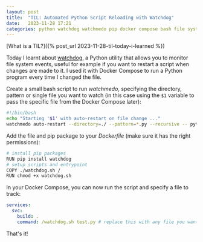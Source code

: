 ```yaml
---
layout: post
title:  "TIL: Automated Python Script Reloading with Watchdog"
date:   2023-11-28 17:21
categories: python watchdog watchmedo pip docker compose bash file system update
---
```


[What is a TIL?]({% post_url 2023-11-28-til-today-i-learned %})

Today I learnt about [watchdog](https://pypi.org/project/watchdog/), a Python utility that allows you to monitor file system events, useful for example if you want to restart a script when changes are made to it. I used it with Docker Compose to run a Python program every time I changed the file.
<!--more-->
Create a small bash script to run *watchmedo*, specifying the directory, pattern or single file you want to watch (in this case using the `$1` variable to pass the specific file from the Docker Compose later):

```bash
#!/bin/bash
echo "Starting '$1' with auto-restart on file change ..."
watchmedo auto-restart --directory=./ --pattern=*.py --recursive -- python3 $1
```

Add the file and pip package to your *Dockerfile* (make sure it has the right permissions):

```bash
# install pip packages
RUN pip install watchdog
# setup scripts and entrypoint
COPY ./watchdog.sh /
RUN chmod +x watchdog.sh
```

In your Docker Compose, you can now run the script and specify a file to track:

```yaml
services:
  svc:
    build: .
    command: /watchdog.sh test.py # replace this with any file you want to update and restart
```

That's it!
